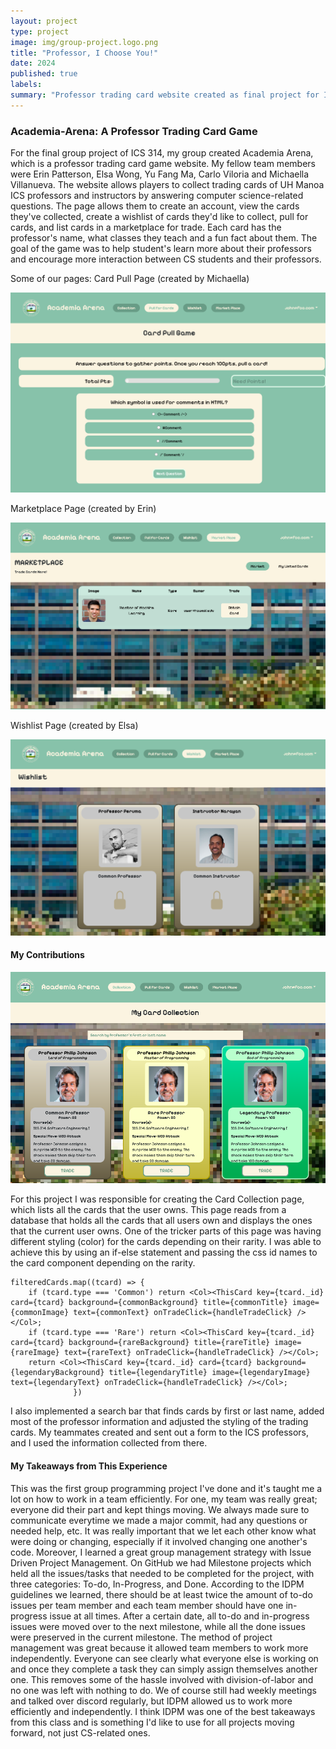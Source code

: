 ```yaml
---
layout: project
type: project
image: img/group-project.logo.png
title: "Professor, I Choose You!"
date: 2024
published: true
labels:
summary: "Professor trading card website created as final project for ICS 314"
---
```


### Academia-Arena: A Professor Trading Card Game
For the final group project of ICS 314, my group created Academia Arena, which is a professor trading card game website. My fellow team members were Erin Patterson, Elsa Wong, Yu Fang Ma, Carlo Viloria and Michaella Villanueva. The website allows players to collect trading cards of UH Manoa ICS professors and instructors by answering computer science-related questions. The page allows them to create an account, view the cards they've collected, create a wishlist of cards they'd like to collect, pull for cards, and list cards in a marketplace for trade. Each card has the professor's name, what classes they teach and a fun fact about them. The goal of the game was to help student's learn more about their professors and encourage more interaction between CS students and their professors.

Some of our pages:
Card Pull Page (created by Michaella)
<p align="center">
<img src="../img/group-project/card-pull.png" />
</p>

Marketplace Page (created by Erin)
<p align="center">
<img src="../img/group-project/marketplace.png" />
</p>

Wishlist Page (created by Elsa)
<p align="center">
<img src="../img/group-project/wishlist.png" />
</p>

#### My Contributions
<p align="center">
<img src="../img/group-project/card-collection.png" />
</p>
For this project I was responsible for creating the Card Collection page, which lists all the cards that the user owns. This page reads from a database that holds all the cards that all users own and displays the ones that the current user owns. One of the tricker parts of this page was having different styling (color) for the cards depending on their rarity. I was able to achieve this by using an if-else statement and passing the css id names to the card component depending on the rarity. 

```
filteredCards.map((tcard) => {
    if (tcard.type === 'Common') return <Col><ThisCard key={tcard._id} card={tcard} background={commonBackground} title={commonTitle} image={commonImage} text={commonText} onTradeClick={handleTradeClick} /></Col>;
    if (tcard.type === 'Rare') return <Col><ThisCard key={tcard._id} card={tcard} background={rareBackground} title={rareTitle} image={rareImage} text={rareText} onTradeClick={handleTradeClick} /></Col>;
    return <Col><ThisCard key={tcard._id} card={tcard} background={legendaryBackground} title={legendaryTitle} image={legendaryImage} text={legendaryText} onTradeClick={handleTradeClick} /></Col>;
              })
```
I also implemented a search bar that finds cards by first or last name, added most of the professor information and adjusted the styling of the trading cards. My teammates created and sent out a form to the ICS professors, and I used the information collected from there.

#### My Takeaways from This Experience
This was the first group programming project I've done and it's taught me a lot on how to work in a team efficiently. For one, my team was really great; everyone did their part and kept things moving. We always made sure to communicate everytime we made a major commit, had any questions or needed help, etc. It was really important that we let each other know what were doing or changing, especially if it involved changing one another's code. Moreover, I learned a great group management strategy with Issue Driven Project Management. On GitHub we had Milestone projects which held all the issues/tasks that needed to be completed for the project, with three categories: To-do, In-Progress, and Done. According to the IDPM guidelines we learned, there should be at least twice the amount of to-do issues per team member and each team member should have one in-progress issue at all times. After a certain date, all to-do and in-progress issues were moved over to the next milestone, while all the done issues were preserved in the current milestone. The method of project management was great because it allowed team members to work more independently. Everyone can see clearly what everyone else is working on and once they complete a task they can simply assign themselves another one. This removes some of the hassle involved with division-of-labor and no one was left with nothing to do. We of course still had weekly meetings and talked over discord regularly, but IDPM allowed us to work more efficiently and independently. I think IDPM was one of the best takeaways from this class and is something I'd like to use for all projects moving forward, not just CS-related ones. 
